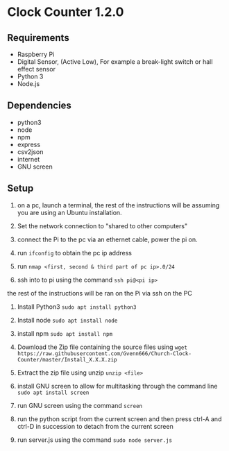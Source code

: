 # Clock Counter 1.2.0

## Requirements
- Raspberry Pi
- Digital Sensor, (Active Low), For example a break-light switch or hall effect sensor
- Python 3
- Node.js

## Dependencies
- python3
- node
- npm
- express
- csv2json
- internet
- GNU screen

## Setup
1. on a pc, launch a terminal, the rest of the instructions will be assuming you are using an Ubuntu installation.

2. Set the network connection to "shared to other computers"

3. connect the Pi to the pc via an ethernet cable, power the pi on.

4. run `ifconfig` to obtain the pc ip address

5. run `nmap <first, second & third part of pc ip>.0/24`

6. ssh into to pi using the command `ssh pi@<pi ip>`

the rest of the instructions will be ran on the Pi via ssh on the PC

1. Install Python3 `sudo apt install python3`

2. Install node `sudo apt install node`

3. install npm `sudo apt install npm`

4. Download the Zip file containing the source files using `wget https://raw.githubusercontent.com/Gvenn666/Church-Clock-Counter/master/Install_X.X.X.zip`

5. Extract the zip file using unzip `unzip <file>`

6. install GNU screen to allow for multitasking through the command line 
`sudo apt install screen`

7. run GNU screen using the command `screen`

8. run the python script from the current screen and then press ctrl-A and ctrl-D in succession to detach from the current screen

9. run server.js using the command `sudo node server.js`




